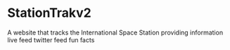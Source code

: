 # StationTrakv2
A website that tracks the International Space Station providing information
live feed
twitter feed
fun facts
